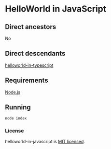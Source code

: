 # HelloWorld in JavaScript

## Direct ancestors

No

## Direct descendants
[helloworld-in-typescript](https://github.com/softspider/helloworld-in-typescript)

## Requirements

[Node.js](https://nodejs.org/en/download/package-manager/)

## Running

```sh
node index
```

### License

helloworld-in-javascript is [MIT licensed](./LICENSE).
